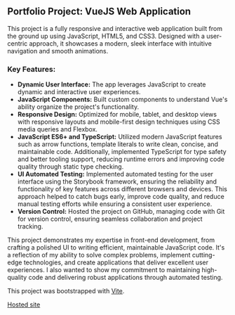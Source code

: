 ## Portfolio Project: VueJS Web Application

This project is a fully responsive and interactive web application built from the ground up using JavaScript, HTML5, and CSS3. Designed with a user-centric approach, it showcases a modern, sleek interface with intuitive navigation and smooth animations.

### Key Features:
- **Dynamic User Interface:** The app leverages JavaScript to create dynamic and interactive user experiences.
- **JavaScript Components:** Built custom components to understand Vue's ability organize the project's functionality.
- **Responsive Design:** Optimized for mobile, tablet, and desktop views with responsive layouts and mobile-first design techniques using CSS media queries and Flexbox.
- **JavaScript ES6+ and TypeScript:** Utilized modern JavaScript features such as arrow functions, template literals to write clean, concise, and maintainable code. Additionally, implemented TypeScript for type safety and better tooling support, reducing runtime errors and improving code quality through static type checking.
- **UI Automated Testing:** Implemented automated testing for the user interface using the Storybook framework, ensuring the reliability and functionality of key features across different browsers and devices. This approach helped to catch bugs early, improve code quality, and reduce manual testing efforts while ensuring a consistent user experience.
- **Version Control:** Hosted the project on GitHub, managing code with Git for version control, ensuring seamless collaboration and project tracking.

This project demonstrates my expertise in front-end development, from crafting a polished UI to writing efficient, maintainable JavaScript code. It's a reflection of my ability to solve complex problems, implement cutting-edge technologies, and create applications that deliver excellent user experiences. I also wanted to show my commitment to maintaining high-quality code and delivering robust applications through automated testing.

This project was bootstrapped with [Vite](https://vite.dev/).

[Hosted site](https://webapp-vue.kearneytech.com/)
